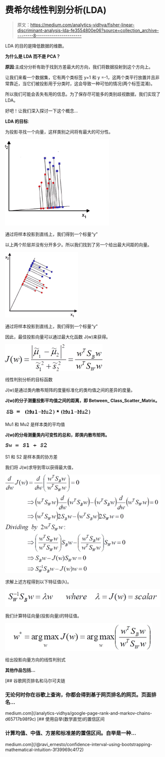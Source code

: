 # 费希尔线性判别分析(LDA)

> 原文：<https://medium.com/analytics-vidhya/fisher-linear-discriminant-analysis-lda-fe3554800e06?source=collection_archive---------8----------------------->

LDA 的目的是降低数据的维数。

**为什么是 LDA 而不是 PCA？**

**原因**:主成分分析有助于找到方差最大的方向，我们将数据投射到这个方向上。

让我们来看一个数据集，它有两个类标签 y=1 和 y =-1，这两个类平行放置并且非常靠近，当它们被投影用于分类时，这会导致一种可怕的情况(两个标签混淆)。

所以我们可能会丢失有用的信息。为了保存尽可能多的类别歧视数据，我们实现了 LDA。

好吧！让我们深入探讨一下这个概念…

**LDA 的目标**:

为投影寻找一个向量，这样类别之间将有最大的可分性。

![](img/870520c0e6d5d693c6af8a95849a9c12.png)

通过将样本投影到直线上，我们得到一个标量“y”

以上两个阶层并没有分开多少。所以我们找到了另一个给出最大间距的向量。

![](img/45cb31182db59a61e1fc08d96e2aed99.png)

通过将样本投影到直线上，我们得到一个标量“y”

因此，最佳投影向量可以通过最大化函数 J(w)来获得。

![](img/b52b26b0a76826628dcb80e7b5a88f74.png)

线性判别分析的目标函数

J(w)是通过类内散布矩阵的度量标准化的类均值之间的差异的度量。

**J(w)的分子测量投影平均值之间的距离，即 Between_ Class_Scatter_Matrix。**

![](img/bd2fd45806a6d2355dfdfbea94b4ccae.png)

Mu1 和 Mu2 是样本类的平均值

**J(w)的分母测量类内可变性的总和，即类内散布矩阵。**

![](img/897b92fef33a61d02bed731fb5c6dcbf.png)

S1 和 S2 是样本类的协方差

我们将 J(w)求导到零以获得最大值，

![](img/d1126adcf30d88bfe7d21d7ee30a1259.png)

求解上述方程得到以下特征值(λ)。

![](img/41ed31f4e0283dfc9fb1b02d22f654e4.png)

我们计算特征向量(投影向量)的特征值。

![](img/e8448438981146967b3f3e246eaf1b00.png)

给出投影向量方向的线性判别式

**其他作品包括…**

[](/analytics-vidhya/google-page-rank-and-markov-chains-d65717b98f9c) [## 谷歌网页排名和马尔可夫链

### 无论何时你在谷歌上查询，你都会得到基于网页排名的网页。页面排名…

medium.com](/analytics-vidhya/google-page-rank-and-markov-chains-d65717b98f9c) [](/@ravi_ernesto/confidence-interval-using-bootstrapping-mathematical-intuition-3f39969c4f72) [## 使用自举(数学直觉)的置信区间

### 计算均值、中值、方差和标准差的置信区间。自举是一种…

medium.com](/@ravi_ernesto/confidence-interval-using-bootstrapping-mathematical-intuition-3f39969c4f72)